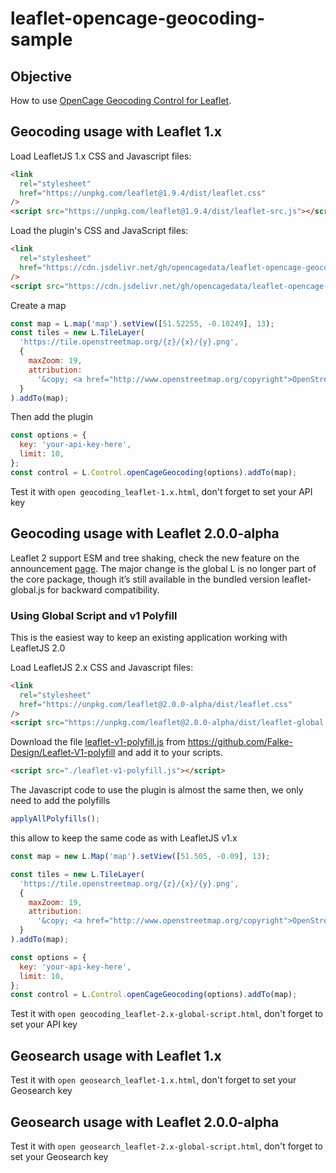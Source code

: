 # leaflet-opencage-geocoding-sample

## Objective

How to use [OpenCage Geocoding Control for Leaflet](https://github.com/OpenCageData/leaflet-opencage-geocoding).

## Geocoding usage with Leaflet 1.x

Load LeafletJS 1.x CSS and Javascript files:

```html
<link
  rel="stylesheet"
  href="https://unpkg.com/leaflet@1.9.4/dist/leaflet.css"
/>
<script src="https://unpkg.com/leaflet@1.9.4/dist/leaflet-src.js"></script>
```

Load the plugin's CSS and JavaScript files:

```html
<link
  rel="stylesheet"
  href="https://cdn.jsdelivr.net/gh/opencagedata/leaflet-opencage-geocoding@v2.0.0/dist/css/L.Control.OpenCageGeocoding.min.css"
/>
<script src="https://cdn.jsdelivr.net/gh/opencagedata/leaflet-opencage-geocoding@v2.0.0/dist/js/L.Control.OpenCageGeocoding.min.js"></script>
```

Create a map

```js
const map = L.map('map').setView([51.52255, -0.10249], 13);
const tiles = new L.TileLayer(
  'https://tile.openstreetmap.org/{z}/{x}/{y}.png',
  {
    maxZoom: 19,
    attribution:
      '&copy; <a href="http://www.openstreetmap.org/copyright">OpenStreetMap</a>',
  }
).addTo(map);
```

Then add the plugin

```js
const options = {
  key: 'your-api-key-here',
  limit: 10,
};
const control = L.Control.openCageGeocoding(options).addTo(map);
```

Test it with `open geocoding_leaflet-1.x.html`, don't forget to set your API key

## Geocoding usage with Leaflet 2.0.0-alpha

Leaflet 2 support ESM and tree shaking, check the new feature on the announcement [page](https://leafletjs.com/2025/05/18/leaflet-2.0.0-alpha.html). The major change is the global L is no longer part of the core package, though it’s still available in the bundled version leaflet-global.js for backward compatibility.

### Using Global Script and v1 Polyfill

This is the easiest way to keep an existing application working with LeafletJS 2.0

Load LeafletJS 2.x CSS and Javascript files:

```html
<link
  rel="stylesheet"
  href="https://unpkg.com/leaflet@2.0.0-alpha/dist/leaflet.css"
/>
<script src="https://unpkg.com/leaflet@2.0.0-alpha/dist/leaflet-global.js"></script>
```

Download the file [leaflet-v1-polyfill.js](./leaflet-v1-polyfill.js) from https://github.com/Falke-Design/Leaflet-V1-polyfill and add it to your scripts.

```html
<script src="./leaflet-v1-polyfill.js"></script>
```

The Javascript code to use the plugin is almost the same then, we only need to add the polyfills

```js
applyAllPolyfills();
```

this allow to keep the same code as with LeafletJS v1.x

```js
const map = new L.Map('map').setView([51.505, -0.09], 13);

const tiles = new L.TileLayer(
  'https://tile.openstreetmap.org/{z}/{x}/{y}.png',
  {
    maxZoom: 19,
    attribution:
      '&copy; <a href="http://www.openstreetmap.org/copyright">OpenStreetMap</a>',
  }
).addTo(map);

const options = {
  key: 'your-api-key-here',
  limit: 10,
};
const control = L.Control.openCageGeocoding(options).addTo(map);
```

Test it with `open geocoding_leaflet-2.x-global-script.html`, don't forget to set your API key

## Geosearch usage with Leaflet 1.x

Test it with `open geosearch_leaflet-1.x.html`, don't forget to set your Geosearch key

## Geosearch usage with Leaflet 2.0.0-alpha

Test it with `open geosearch_leaflet-2.x-global-script.html`, don't forget to set your Geosearch key
